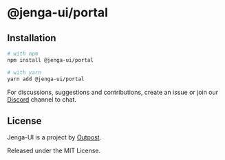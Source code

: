 # @jenga-ui/portal

## Installation

```sh
# with npm
npm install @jenga-ui/portal

# with yarn
yarn add @jenga-ui/portal
```

For discussions, suggestions and contributions, create an issue or join our [Discord](https://discord.gg/sHnHPnAPZj) channel to chat.

## License

Jenga-UI is a project by [Outpost](https://outpost.run).

Released under the MIT License.
